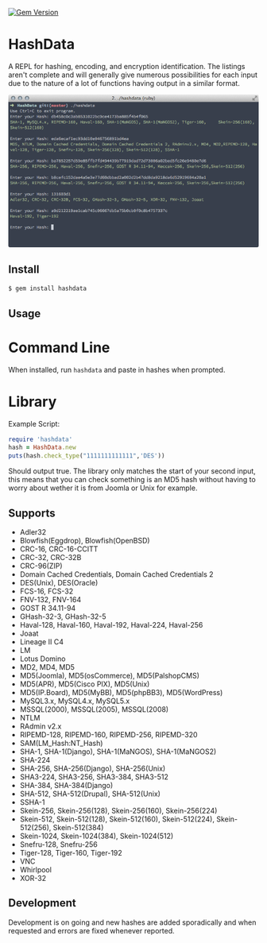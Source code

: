 [![Gem Version](https://badge.fury.io/rb/hashdata.png)](http://badge.fury.io/rb/hashdata)
# HashData
A REPL for hashing, encoding, and encryption identification. The listings aren't complete and will generally give numerous possibilities for each input due to the nature of a lot of functions having output in a similar format.

![Screenshot](screenshot.png?raw=true)

## Install
```bash
$ gem install hashdata
```

## Usage
# Command Line
When installed, run `hashdata` and paste in hashes when prompted.

# Library

Example Script:
```ruby
require 'hashdata'
hash = HashData.new
puts(hash.check_type("1111111111111",'DES'))
```
Should output true. The library only matches the start of your second input, this means that you can check something is an
MD5 hash without having to worry about wether it is from Joomla or Unix for example.

## Supports
- Adler32
- Blowfish(Eggdrop), Blowfish(OpenBSD)
- CRC-16, CRC-16-CCITT
- CRC-32, CRC-32B
- CRC-96(ZIP)
- Domain Cached Credentials, Domain Cached Credentials 2
- DES(Unix), DES(Oracle)
- FCS-16, FCS-32
- FNV-132, FNV-164
- GOST R 34.11-94
- GHash-32-3, GHash-32-5
- Haval-128, Haval-160, Haval-192, Haval-224, Haval-256
- Joaat
- Lineage II C4
- LM
- Lotus Domino
- MD2, MD4, MD5
- MD5(Joomla), MD5(osCommerce), MD5(PalshopCMS)
- MD5(APR), MD5(Cisco PIX), MD5(Unix)
- MD5(IP.Board), MD5(MyBB), MD5(phpBB3), MD5(WordPress)
- MySQL3.x, MySQL4.x, MySQL5.x
- MSSQL(2000), MSSQL(2005), MSSQL(2008)
- NTLM
- RAdmin v2.x
- RIPEMD-128, RIPEMD-160, RIPEMD-256, RIPEMD-320
- SAM(LM_Hash:NT_Hash)
- SHA-1, SHA-1(Django), SHA-1(MaNGOS), SHA-1(MaNGOS2)
- SHA-224
- SHA-256, SHA-256(Django), SHA-256(Unix)
- SHA3-224, SHA3-256, SHA3-384, SHA3-512
- SHA-384, SHA-384(Django)
- SHA-512, SHA-512(Drupal), SHA-512(Unix)
- SSHA-1
- Skein-256, Skein-256(128), Skein-256(160), Skein-256(224)
- Skein-512, Skein-512(128), Skein-512(160), Skein-512(224), Skein-512(256), Skein-512(384)
- Skein-1024, Skein-1024(384), Skein-1024(512)
- Snefru-128, Snefru-256
- Tiger-128, Tiger-160, Tiger-192
- VNC
- Whirlpool
- XOR-32

## Development
Development is on going and new hashes are added sporadically and when requested and errors are fixed whenever reported.
